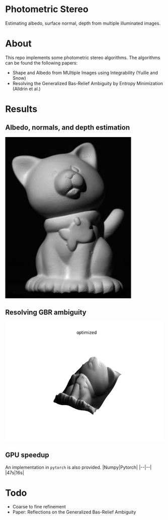 # Photometric Stereo
Estimating albedo, surface normal, depth from multiple illuminated images.

# About
This repo implements some photometric stereo algorithms. The algorithms can be found the following papers:
- Shape and Albedo from MUltiple Images using Integrability (Yuille and Snow)
- Resolving the Generalized Bas-Relief Ambiguity by Entropy Minimization (Alldrin et al.)

# Results
## Albedo, normals, and depth estimation
![est](./results/result.gif)

## Resolving GBR ambiguity
![gbr](./results/gbr_comparison.gif)

## GPU speedup
An implementation in `pytorch` is also provided.
|Numpy|Pytorch|
|--|--|
|47s|16s|

# Todo
- Coarse to fine refinement
- Paper: Reflections on the Generalized Bas-Relief Ambiguity